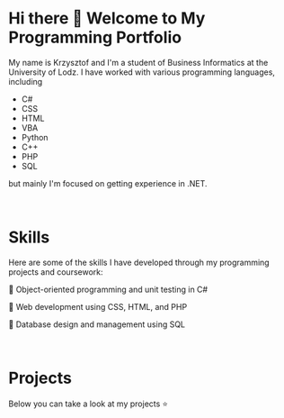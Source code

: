 # Hi there 👋 Welcome to My Programming Portfolio


My name is Krzysztof and I'm a student of Business Informatics at the University of Lodz. I have worked with various programming languages, including 
* C# 
* CSS 
* HTML 
* VBA 
* Python
* C++ 
* PHP 
* SQL

but mainly I'm focused on getting experience in .NET.

<br>

# Skills

Here are some of the skills I have developed through my programming projects and coursework:

:pushpin: Object-oriented programming and unit testing in C#

:pushpin: Web development using CSS, HTML, and PHP

:pushpin: Database design and management using SQL

<br>

# Projects

Below you can take a look at my projects :star:


<!--
**Rastafin/Rastafin** is a ✨ _special_ ✨ repository because its `README.md` (this file) appears on your GitHub profile.

Here are some ideas to get you started:

- 🔭 I’m currently working on ...
- 🌱 I’m currently learning ...
- 👯 I’m looking to collaborate on ...
- 🤔 I’m looking for help with ...
- 💬 Ask me about ...
- 📫 How to reach me: ...
- 😄 Pronouns: ...
- ⚡ Fun fact: ...
-->
